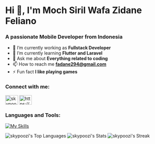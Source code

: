 # Hi 👋, I'm Moch Siril Wafa Zidane Feliano
### A passionate Mobile Developer from Indonesia

- 🔭 I’m currently working as **Fullstack Developer**
- 🌱 I’m currently learning **Flutter and Laravel**
- 💬 Ask me about **Everything related to coding**
- 📫 How to reach me **fadane294@gmail.com**
- ⚡ Fun fact **I like playing games**

### Connect with me:
<a href="https://codepen.io/skypoo" target="blank"><img align="center" src="https://raw.githubusercontent.com/rahuldkjain/github-profile-readme-generator/master/src/images/icons/Social/codepen.svg" alt="skypoo" height="30" width="40" /></a>
<a href="https://linkedin.com/in/moch-siril-wafa-zidane-feliano-784435292/" target="blank"><img align="center" src="https://raw.githubusercontent.com/rahuldkjain/github-profile-readme-generator/master/src/images/icons/Social/linked-in-alt.svg" alt="https://www.linkedin.com/in/moch-siril-wafa-zidane-feliano-784435292/" height="30" width="40" /></a>

### Languages and Tools:
[![My Skills](https://skillicons.dev/icons?i=figma,github,postman,java,dart,flutter,php,laravel,html,css,js,tailwind,react,nextjs)](https://skillicons.dev)

![skypoozi's Top Languages](https://github-readme-stats.vercel.app/api/top-langs/?username=skypoozi&theme=tokyonight&show_icons=true&hide_border=false&layout=compact)
![skypoozi's Stats](https://github-readme-stats.vercel.app/api?username=skypoozi&theme=tokyonight&show_icons=true&hide_border=false&count_private=true)
![skypoozi's Streak](https://github-readme-streak-stats.herokuapp.com/?user=skypoozi&theme=tokyonight&hide_border=false)
